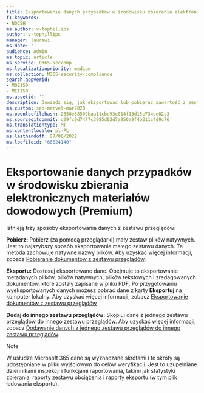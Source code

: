 ```yaml
---
title: Eksportowanie danych przypadków w środowisku zbierania elektronicznych materiałów dowodowych (Premium)
f1.keywords:
- NOCSH
ms.author: v-tophillips
author: v-tophillips
manager: laurawi
ms.date: ''
audience: Admin
ms.topic: article
ms.service: O365-seccomp
ms.localizationpriority: medium
ms.collection: M365-security-compliance
search.appverid:
- MOE150
- MET150
ms.assetid: ''
description: Dowiedz się, jak eksportować lub pobierać zawartość z zestawu przeglądów dla prezentacji lub przeglądów zewnętrznych w przypadku zbierania elektronicznych materiałów dowodowych (Premium).
ms.custom: seo-marvel-mar2020
ms.openlocfilehash: 2650e38509baa11cbd93e014f13d15e734ee02c3
ms.sourcegitcommit: c29fc9d7477c3985d02d7a956a9f4b311c4d9c76
ms.translationtype: MT
ms.contentlocale: pl-PL
ms.lasthandoff: 07/06/2022
ms.locfileid: "66624140"
---
```

# <a name="export-case-data-in-ediscovery-premium"></a>Eksportowanie danych przypadków w środowisku zbierania elektronicznych materiałów dowodowych (Premium)

Istnieją trzy sposoby eksportowania danych z zestawu przeglądów:

**Pobierz:** Pobierz (za pomocą przeglądarki) mały zestaw plików natywnych. Jest to najszybszy sposób eksportowania małego zestawu danych. Ta metoda zachowuje natywne nazwy plików. Aby uzyskać więcej informacji, zobacz [Pobieranie dokumentów z zestawu przeglądów](download-documents-from-review-set.md).

**Eksportu:** Dostosuj eksportowane dane. Obejmuje to eksportowanie metadanych plików, plików natywnych, plików tekstowych i zredagowanych dokumentów, które zostały zapisane w pliku PDF. Po przygotowaniu wyeksportowanych danych możesz pobrać dane z karty **Eksportuj** na komputer lokalny. Aby uzyskać więcej informacji, zobacz [Eksportowanie dokumentów z zestawu przeglądów](export-documents-from-review-set.md)

**Dodaj do innego zestawu przeglądów:** Skopiuj dane z jednego zestawu przeglądów do innego zestawu przeglądów. Aby uzyskać więcej informacji, zobacz [Dodawanie danych z jednego zestawu przeglądów do innego zestawu przeglądów](add-data-to-review-set-from-another-review-set.md).

> [!NOTE]
> W usłudze Microsoft 365 dane są wyznaczane skrótami i te skróty są udostępniane w pliku wyjściowym do celów weryfikacji. Jest to uzupełniane dziennikami inspekcji i funkcjami raportowania, takimi jak statystyki zbierania, raporty zestawu obciążenia i raporty eksportu (w tym plik ładowania eksportu).
